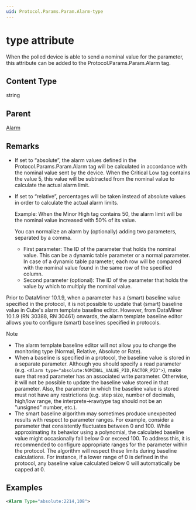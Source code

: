 ```yaml
---
uid: Protocol.Params.Param.Alarm-type
---
```


# type attribute

When the polled device is able to send a nominal value for the parameter, this attribute can be added to the Protocol.Params.Param.Alarm tag.

## Content Type

string

## Parent

[Alarm](xref:Protocol.Params.Param.Alarm)

## Remarks

- If set to “absolute”, the alarm values defined in the Protocol.Params.Param.Alarm tag will be calculated in accordance with the nominal value sent by the device. When the Critical Low tag contains the value 5, this value will be subtracted from the nominal value to calculate the actual alarm limit.
- If set to “relative”, percentages will be taken instead of absolute values in order to calculate the actual alarm limits.

  Example: When the Minor High tag contains 50, the alarm limit will be the nominal value increased with 50% of its value.

  You can normalize an alarm by (optionally) adding two parameters, separated by a comma.

  - First parameter: The ID of the parameter that holds the nominal value. This can be a dynamic table parameter or a normal parameter. In case of a dynamic table parameter, each row will be compared with the nominal value found in the same row of the specified column.
  - Second parameter (optional): The ID of the parameter that holds the value by which to multiply the nominal value.

Prior to DataMiner 10.1.9, when a parameter has a (smart) baseline value specified in the protocol, it is not possible to update that (smart) baseline value in Cube's alarm template baseline editor. However, from DataMiner 10.1.9 (RN 30388, RN 30461) onwards, the alarm template baseline editor allows you to configure (smart) baselines specified in protocols.

> [!NOTE]
>
> - The alarm template baseline editor will not allow you to change the monitoring type (Normal, Relative, Absolute or Rate).
> - When a baseline is specified in a protocol, the baseline value is stored in a separate parameter. Although you should specify a read parameter (e.g. `<Alarm type="absolute:NOMINAL_VALUE_PID,FACTOR_PID">`), make sure that read parameter has an associated write parameter. Otherwise, it will not be possible to update the baseline value stored in that parameter. Also, the parameter in which the baseline value is stored must not have any restrictions (e.g. step size, number of decimals, high/low range, the interprete->rawtype tag should not be an "unsigned" number, etc.).
> - The smart baseline algorithm may sometimes produce unexpected results with respect to parameter ranges. For example, consider a parameter that consistently fluctuates between 0 and 100. While approximating its behavior using a polynomial, the calculated baseline value might occasionally fall below 0 or exceed 100.
To address this, it is recommended to configure appropriate ranges for the parameter within the protocol. The algorithm will respect these limits during baseline calculations. For instance, if a lower range of 0 is defined in the protocol, any baseline value calculated below 0 will automatically be capped at 0.


## Examples

```xml
<Alarm Type="absolute:2214,108">
```
